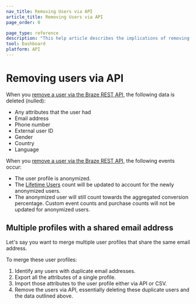 ```yaml
---
nav_title: Removing Users via API
article_title: Removing Users via API
page_order: 0

page_type: reference
description: "This help article describes the implications of removing a user profile via the Braze REST API."
tool: Dashboard
platform: API
---
```


# Removing users via API

When you [remove a user via the Braze REST API][1], the following data is deleted (nulled):
- Any attributes that the user had
- Email address
- Phone number
- External user ID 
- Gender
- Country
- Language

When you [remove a user via the Braze REST API][1], the following events occur:
- The user profile is anonymized.
- The [Lifetime Users][2] count will be updated to account for the newly anonymized users.	
- The anonymized user will still count towards the aggregated conversion percentage. Custom event counts and purchase counts will not be updated for anonymized users.

## Multiple profiles with a shared email address

Let's say you want to merge multiple user profiles that share the same email address. 

To merge these user profiles:

 1. Identify any users with duplicate email addresses. 
 2. Export all the attributes of a single profile. 
 3. Import those attributes to the user profile either via API or CSV. 
 4. Remove the users via API, essentially deleting these duplicate users and the data outlined above.

[1]: {{site.baseurl}}/api/endpoints/user_data/#user-delete-endpoint/
[2]: {{site.baseurl}}/user_guide/data_and_analytics/analytics/understanding_your_app_usage_data/#lifetime-users
